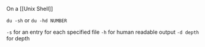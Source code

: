 On a [[Unix Shell]]

`du -sh` or `du -hd NUMBER`

`-s` for an entry for each specified file
`-h` for human readable output
`-d depth` for depth